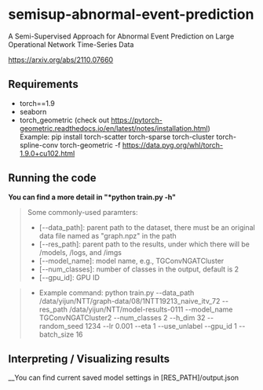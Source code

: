 # semisup-abnormal-event-prediction
A Semi-Supervised Approach for Abnormal Event Prediction on Large Operational Network Time-Series Data

https://arxiv.org/abs/2110.07660

## Requirements
* torch==1.9
* seaborn
* torch_geometric (check out https://pytorch-geometric.readthedocs.io/en/latest/notes/installation.html) <br>
  Example: pip install torch-scatter torch-sparse torch-cluster torch-spline-conv torch-geometric -f https://data.pyg.org/whl/torch-1.9.0+cu102.html

## Running the code

__You can find a more detail in "*python train.py -h"__

>Some commonly-used paramters:
>- [--data_path]: parent path to the dataset, there must be an original data file named as "graph.npz" in the path
>- [--res_path]: parent path to the results, under which there will be /models, /logs, and /imgs
>- [--model_name]: model name, e.g., TGConvNGATCluster
>- [--num_classes]: number of classes in the output, default is 2
>- [--gpu_id]: GPU ID

>- Example command: python train.py --data_path /data/yijun/NTT/graph-data/08/1NTT19213_naive_itv_72 --res_path /data/yijun/NTT/model-results-0111 --model_name TGConvNGATCluster2 --num_classes 2 --h_dim 32 --random_seed 1234 --lr 0.001 --eta 1 --use_unlabel --gpu_id 1 --batch_size 16

## Interpreting / Visualizing results

__You can find current saved model settings in [RES_PATH]/output.json

